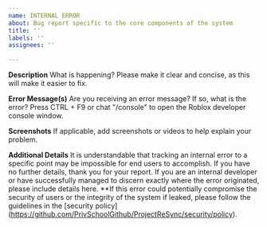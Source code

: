 ```yaml
---
name: INTERNAL ERROR
about: Bug report specific to the core components of the system
title: ''
labels: ''
assignees: ''

---
```


**Description**
What is happening? Please make it clear and concise, as this will make it easier to fix.

**Error Message(s)**
Are you receiving an error message? If so, what is the error? Press CTRL + F9 or chat "/console" to open the Roblox developer console window.

**Screenshots**
If applicable, add screenshots or videos to help explain your problem.

**Additional Details**
It is understandable that tracking an internal error to a specific point may be impossible for end users to accomplish. If you have no further details, thank you for your report. If you are an internal developer or have successfully managed to discern exactly where the error originated, please include details here. **If this error could potentially compromise the security of users or the integrity of the system if leaked, please follow the guidelines in the [security policy] (https://github.com/PrivSchoolGithub/ProjectReSync/security/policy).
